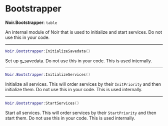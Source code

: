 # Bootstrapper

**Noir.Bootstrapper**: `table`

An internal module of Noir that is used to initialize and start services. Do not use this in your code.

***

```lua
Noir.Bootstrapper:InitializeSavedata()
```

Set up g\_savedata. Do not use this in your code. This is used internally.

***

```lua
Noir.Bootstrapper:InitializeServices()
```

Initialize all services. This will order services by their `InitPriority` and then initialize them. Do not use this in your code. This is used internally.

***

```lua
Noir.Bootstrapper:StartServices()
```

Start all services. This will order services by their `StartPriority` and then start them. Do not use this in your code. This is used internally.
